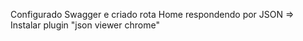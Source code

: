 Configurado Swagger e criado rota Home respondendo por JSON => Instalar plugin "json viewer chrome" 
